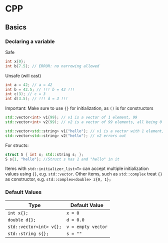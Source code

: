 # CPP

## Basics

### Declaring a variable

Safe
```c++
int x{0};
int b{7.5}; // ERROR: no narrowing allowed
```

Unsafe (will cast)
```c++
int a = 42; // a = 42
int b = 42.5; // !!! b = 42 !!!
int c(3); // c = 3
int d(3.5); // !!! d = 3 !!!
```

Important: Make sure to use `{}` for initialization, as `()` is for constructors

```c++
std::vector<int> v1{99}; // v1 is a vector of 1 element, 99
std::vector<int> v2(99); // v2 is a vector of 99 elements, all being 0

std::vector<std::string> v1{"hello"}; // v1 is a vector with 1 element, "hello"
std::vector<std::string> v2("hello"); // v2 errors out
```

For structs:

```c++
struct S { int x; std::string s; };
S s{1, "hello"}; //Struct s has 1 and "hello" in it
```

Items with `std::initializer_list<T>` can accept multiple initialization values using `{}`, e.g. `std::vector`. Other items, such as `std::complex` treat `{}` as constructor, e.g. `std::complex<double> z{0, 1};`

### Default Values

Type | Default Value
---|---
`int x{};` | `x = 0`
`double d{};` | `d = 0.0`
`std::vector<int> v{};` |`v = empty vector`
`std::string s{};` | `s = ""`
